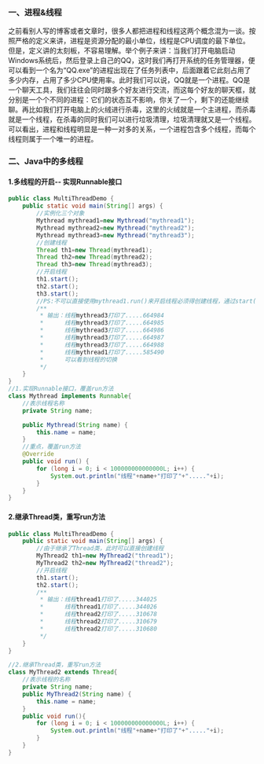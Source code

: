 ### 一、进程&线程

之前看别人写的博客或者文章时，很多人都把进程和线程这两个概念混为一谈。按照严格的定义来讲，进程是资源分配的最小单位，线程是CPU调度的最下单位。但是，定义讲的太刻板，不容易理解。举个例子来讲：当我们打开电脑启动Windows系统后，然后登录上自己的QQ，这时我们再打开系统的任务管理器，便可以看到一个名为“QQ.exe”的进程出现在了任务列表中，后面跟着它此刻占用了多少内存，占用了多少CPU使用率。此时我们可以说，QQ就是一个进程。QQ是一个聊天工具，我们往往会同时跟多个好友进行交流，而这每个好友的聊天框，就分别是一个个不同的进程：它们的状态互不影响，你关了一个，剩下的还能继续聊。再比如我们打开电脑上的火绒进行杀毒，这里的火绒就是一个主进程，而杀毒就是一个线程，在杀毒的同时我们可以进行垃圾清理，垃圾清理就又是一个线程。可以看出，进程和线程明显是一种一对多的关系，一个进程包含多个线程，而每个线程则属于一个唯一的进程。

### 二、Java中的多线程

#### 1.多线程的开启--	实现Runnable接口

```java
public class MultiThreadDemo {
    public static void main(String[] args) {
        //实例化三个对象
        Mythread mythread1=new Mythread("mythread1");
        Mythread mythread2=new Mythread("mythread2");
        Mythread mythread3=new Mythread("mythread3");
        //创建线程
        Thread th1=new Thread(mythread1);
        Thread th2=new Thread(mythread2);
        Thread th3=new Thread(mythread3);
        //开启线程
        th1.start();
        th2.start();
        th3.start();
        //PS:不可以直接使用mythread1.run()来开启线程必须得创建线程，通过start()方法开启一个线程
        /**
         * 输出：线程mythread3打印了.....664984
         *      线程mythread3打印了.....664985
         *      线程mythread3打印了.....664986
         *      线程mythread3打印了.....664987
         *      线程mythread3打印了.....664988
         *      线程mythread1打印了.....585490
         *      可以看到线程的切换
         */
    }
}
//1.实现Runnable接口，覆盖run方法
class Mythread implements Runnable{
    //表示线程名称
    private String name;

    public Mythread(String name) {
        this.name = name;
    }
    //重点，覆盖run方法
    @Override
    public void run() {
        for (long i = 0; i < 100000000000000L; i++) {
            System.out.println("线程"+name+"打印了"+"....."+i);
        }
    }
}
```

#### 2.继承Thread类，重写run方法

```java
public class MultiThreadDemo {
    public static void main(String[] args) {
        //由于继承了Thread类，此时可以直接创建线程
        MyThread2 th1=new MyThread2("thread1");
        MyThread2 th2=new MyThread2("thread2");
        //开启线程
        th1.start();
        th2.start();
        /**
         * 输出：线程thread1打印了.....344025
         *      线程thread1打印了.....344026
         *      线程thread2打印了.....310678
         *      线程thread2打印了.....310679
         *      线程thread2打印了.....310680
         */
    }
}

//2.继承Thread类，重写run方法
class MyThread2 extends Thread{
    //表示线程的名称
    private String name;
    public MyThread2(String name) {
        this.name = name;
    }
    public void run(){
        for (long i = 0; i < 100000000000000L; i++) {
            System.out.println("线程"+name+"打印了"+"....."+i);
        }
    }
}
```